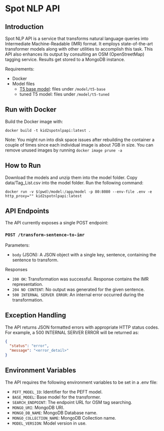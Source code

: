 # Spot NLP API
## Introduction

Spot NLP API is a service that transforms natural language queries into Intermediate Machine-Readable (IMR) format. It employs state-of-the-art transformer models along with other utilities to accomplish this task. This API also enhances its output by consulting an OSM (OpenStreetMap) tagging service. Results get stored to a MongoDB instance.

Requirements:
- Docker
- Model files
  - [T5 base model](https://huggingface.co/t5-base): files under `/model/t5-base`
  - tuned T5 model: files under `/model/t5-tuned`

## Run with Docker

Build the Docker image with:

```shell
docker build -t kid2spotnlpapi:latest .
```

Note: You might run into disk space issues after rebuilding the container a couple of times since each individual image is about 7GB in size. You can remove unused images by running `docker image prune -a` 

## How to Run
Download the models and unzip them into the model folder. Copy data/Tag_List.csv into the model folder. Run the following command:

```shell
docker run -v $(pwd)/model:/app/model -p 80:8080 --env-file .env -e http_proxy="" kid2spotnlpapi:latest 
```

## API Endpoints

The API currently exposes a single POST endpoint:
### `POST /transform-sentence-to-imr`
Parameters:
- `body` (JSON): A JSON object with a single key, sentence, containing the sentence to transform.

Responses
- `200 OK`: Transformation was successful. Response contains the IMR representation.
- `204 NO CONTENT`: No output was generated for the given sentence.
- `500 INTERNAL SERVER ERROR`: An internal error occurred during the transformation.

## Exception Handling

The API returns JSON formatted errors with appropriate HTTP status codes. For example, a 500 INTERNAL SERVER ERROR will be returned as:

```json
{
  "status": "error",
  "message": "<error_detail>"
}
```

## Environment Variables

The API requires the following environment variables to be set in a .env file:
- `PEFT_MODEL_ID`: Identifier for the PEFT model.
- `BASE_MODEL`: Base model for the transformer.
- `SEARCH_ENDPOINT`: The endpoint URL for OSM tag searching.
- `MONGO_URI`: MongoDB URI.
- `MONGO_DB_NAME`: MongoDB Database name.
- `MONGO_COLLECTION_NAME`: MongoDB Collection name.
- `MODEL_VERSION`: Model version in use.